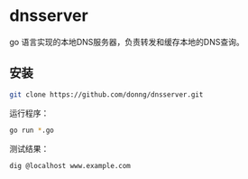 # dnsserver

go 语言实现的本地DNS服务器，负责转发和缓存本地的DNS查询。

## 安装

```bash
git clone https://github.com/donng/dnsserver.git
```

运行程序：
```bash
go run *.go
```

测试结果：
```
dig @localhost www.example.com
```
